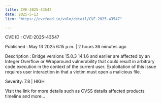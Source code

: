 ```yaml
---
title: CVE-2025-43547
date: 2025-5-13
lien: "https://cvefeed.io/vuln/detail/CVE-2025-43547"

---
```


CVE ID : CVE-2025-43547

Published :  May 13
2025
6:15 p.m. | 2 hours
36 minutes ago

Description : Bridge versions 15.0.3
14.1.6 and earlier are affected by an Integer Overflow or Wraparound vulnerability that could result in arbitrary code execution in the context of the current user. Exploitation of this issue requires user interaction in that a victim must open a malicious file.

Severity: 7.8 | HIGH

Visit the link for more details
such as CVSS details
affected products
timeline
and more...
